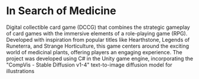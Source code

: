 # In Search of Medicine
Digital collectible card game (DCCG) that 
combines the strategic gameplay of card games with the immersive 
elements of a role-playing game (RPG). Developed with inspiration from 
popular titles like Hearthstone, Legends of Runeterra, and Strange 
Horticulture, this game centers around the exciting world of medicinal plants, 
offering players an engaging experience. 
The project was developed using C# in the Unity game engine, 
incorporating the "CompVis - Stable Diffusion v1-4" text-to-image 
diffusion model for illustrations
